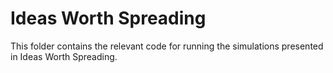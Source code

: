 # Ideas Worth Spreading
This folder contains the relevant code for running the simulations presented in Ideas Worth Spreading.
